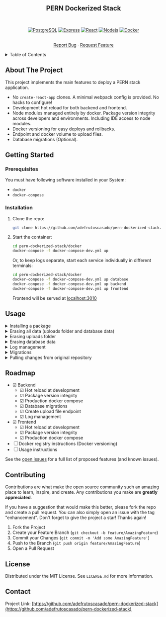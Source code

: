 <!-- Improved compatibility of back to top link: See: https://github.com/othneildrew/Best-README-Template/pull/73 -->
<a name="readme-top"></a>
<!--
*** Thanks for checking out the Best-README-Template. If you have a suggestion
*** that would make this better, please fork the repo and create a pull request
*** or simply open an issue with the tag "enhancement".
*** Don't forget to give the project a star!
*** Thanks again! Now go create something AMAZING! :D
-->



<!-- PROJECT SHIELDS -->
<!--
*** I'm using markdown "reference style" links for readability.
*** Reference links are enclosed in brackets [ ] instead of parentheses ( ).
*** See the bottom of this document for the declaration of the reference variables
*** for contributors-url, forks-url, etc. This is an optional, concise syntax you may use.
*** https://www.markdownguide.org/basic-syntax/#reference-style-links
-->
<!-- [![Contributors][contributors-shield]][contributors-url]
[![Forks][forks-shield]][forks-url]
[![Stargazers][stars-shield]][stars-url]
[![Issues][issues-shield]][issues-url]
[![MIT License][license-shield]][license-url]
[![LinkedIn][linkedin-shield]][linkedin-url] -->



<!-- PROJECT LOGO -->
<br />
<div align="center">
  <h2>PERN Dockerized Stack</h2>
  <br />

[![PostgreSQL][PostgreSQL]][PostgreSQL-url]
[![Express][Express]][Express-url]
[![React][React.js]][React-url]
[![Nodejs][Node.js]][Node-url]
[![Docker][Docker]][Docker-url]

  <p>
    <br />
    <a href="https://github.com/adefrutoscasado/pern-dockerized-stack/issues">Report Bug</a>
    ·
    <a href="https://github.com/adefrutoscasado/pern-dockerized-stack/issues">Request Feature</a>
  </p>
</div>


<!-- TABLE OF CONTENTS -->
<details>
  <summary>Table of Contents</summary>
  <ol>
    <li>
      <a href="#about-the-project">About The Project</a>
    </li>
    <li>
      <a href="#getting-started">Getting Started</a>
      <ul>
        <li><a href="#prerequisites">Prerequisites</a></li>
        <li><a href="#installation">Installation</a></li>
      </ul>
    </li>
    <li><a href="#usage">Usage</a></li>
    <li><a href="#roadmap">Roadmap</a></li>
    <li><a href="#contributing">Contributing</a></li>
    <!-- <li><a href="#license">License</a></li> -->
    <li><a href="#contact">Contact</a></li>
    <!-- <li><a href="#acknowledgments">Acknowledgments</a></li> -->
  </ol>
</details>



<!-- ABOUT THE PROJECT -->
## About The Project

This project implements the main features to deploy a PERN stack application.

- No `create-react-app` clones. A minimal webpack config is provided. No hacks to configure!
- Development hot reload for both backend and frontend.
- Node modules managed entirely by docker. Package version integrity across developers and environments. Including IDE access to node modules.
- Docker versioning for easy deploys and rollbacks.
- Endpoint and docker volume to upload files.
- Database migrations (Optional).


<!-- GETTING STARTED -->
## Getting Started

### Prerequisites

You must have following software installed in your System:
- `docker`
- `docker-compose`



### Installation

1. Clone the repo:
    ```sh
    git clone https://github.com/adefrutoscasado/pern-dockerized-stack.git
    ```
2. Start the container:
    ```sh
    cd pern-dockerized-stack/docker
    docker-compose -f docker-compose-dev.yml up
    ```
    Or, to keep logs separate, start each service individually in different terminals:

    ```sh
    cd pern-dockerized-stack/docker
    docker-compose -f docker-compose-dev.yml up database
    docker-compose -f docker-compose-dev.yml up backend
    docker-compose -f docker-compose-dev.yml up frontend
    ```
    Frontend will be served at [localhost:3010](localhost:3010)


<!-- USAGE EXAMPLES -->
## Usage

<details>
  <summary>Installing a package</summary>
  <ol>
  <br />

  In order to share a similar environment across team, packages are managed inside the container. This is important, since different machines, node versions or packages can behave differently. Never execute `npm install package` by yourself, since it would be running under your local node installation. Instead, add the package to the `package.json` and then run:

  ```bash
  docker-compose -f docker-compose-dev.yml build backend
  # or
  docker-compose -f docker-compose-dev.yml build frontend
  ```

  After this, starting the containuer will dump the updated node modules to your local machine, so your IDE will be able to access it.

  <br />
  </ol>
</details>

<details>
  <summary>Erasing all data (uploads folder and database data)</summary>
  <ol>
  <br />

  To reset all volumes completely use following command (**data will be lost**):
  ```
  docker-compose -f docker-compose-dev.yml down -v
  ```

  <br />
  </ol>
</details>

<details>
  <summary>Erasing uploads folder</summary>
  <ol>
  <br />

  List all volumes using:

  ```bash
  docker volume ls
  ```
  Remove the specified volume using:
  ```bash
  docker volume rm docker_backend-uploads
  ```

  <br />
  </ol>
</details>

<details>
  <summary>Erasing database data</summary>
  <ol>
  <br />

  List all volumes using:

  ```bash
  docker volume ls
  ```
  Remove the specified volume using:

  ```bash
  docker volume rm docker_database-data
  ```

  <br />
  </ol>
</details>

<details>
  <summary>Log management</summary>
  <ol>
  <br />

  Logs can take up a lot of space on a server's hard drive, which can result in a lack of available space for other important files. By limiting the size of the logs, you can ensure that enough space is available for the necessary files. Following configuration at `docker/docker-compose-prod.yml` sets a maximum of 5 log files with a max size of 10 Mb each. So at most 50 Mb of logs for that container. Tune those numbers as you see fit.

  ```yaml
  logging:
    driver: "json-file"
    options:
      max-size: "10m"
      max-file: "5"
  ```

  <br />
  </ol>
</details>

<details>
  <summary>Migrations</summary>
  <ol>
  <br />

  Migrations are optional. If you prefer to manage dabatase changes manually, just ignore this part.
  Migrations are configured at `backend/database/migrations` and are managed by [Knex](https://knexjs.org/guide/migrations.html). Two disabled files are included as example. To create a migration, just create a new file using `<filename>.js`. The order of execution of migrations is defined by the filename.

  <br />
  </ol>
</details>

<details>
  <summary>Pulling changes from original repository</summary>
  <ol>
  <br />

  Once you cloned this repository, you can still pull changes from original repository using following steps:

  ```bash
  git remote add upstream git@github.com:adefrutoscasado/pern-dockerized-stack.git
  ```
  ```bash
  git pull upstream main
  ```

  <br />
  </ol>
</details>

<!-- ROADMAP -->
## Roadmap

- &#x2611; Backend
  - &#x2611; Hot reload at development
  - &#x2611; Package version integrity
  - &#x2611; Production docker compose
  - &#x2611; Database migrations
  - &#x2611; Create upload file endpoint
  - &#x2611; Log management
- &#x2611; Frontend
  - &#x2611; Hot reload at development
  - &#x2611; Package version integrity
  - &#x2611; Production docker compose
- &#x2610; Docker registry instructions (Docker versioning)
- &#x2610; Usage instructions

See the [open issues](https://github.com/adefrutoscasado/pern-dockerized-stack/issues) for a full list of proposed features (and known issues).



<!-- CONTRIBUTING -->
## Contributing

Contributions are what make the open source community such an amazing place to learn, inspire, and create. Any contributions you make are **greatly appreciated**.

If you have a suggestion that would make this better, please fork the repo and create a pull request. You can also simply open an issue with the tag "enhancement".
Don't forget to give the project a star! Thanks again!

1. Fork the Project
2. Create your Feature Branch (`git checkout -b feature/AmazingFeature`)
3. Commit your Changes (`git commit -m 'Add some AmazingFeature'`)
4. Push to the Branch (`git push origin feature/AmazingFeature`)
5. Open a Pull Request



<!-- LICENSE -->
## License

Distributed under the MIT License. See `LICENSE.md` for more information.



<!-- CONTACT -->
## Contact

Project Link: [https://github.com/adefrutoscasado/pern-dockerized-stack](https://github.com/adefrutoscasado/pern-dockerized-stack)



<!-- ACKNOWLEDGMENTS -->
<!-- ## Acknowledgments

* []()
* []()
* []() -->



<!-- MARKDOWN LINKS & IMAGES -->
<!-- https://www.markdownguide.org/basic-syntax/#reference-style-links -->
<!-- [contributors-shield]: https://img.shields.io/github/contributors/adefrutoscasado/pern-dockerized-stack.svg?style=for-the-badge
[contributors-url]: https://github.com/adefrutoscasado/pern-dockerized-stack/graphs/contributors

[forks-shield]: https://img.shields.io/github/forks/adefrutoscasado/pern-dockerized-stack.svg?style=for-the-badge
[forks-url]: https://github.com/adefrutoscasado/pern-dockerized-stack/network/members

[stars-shield]: https://img.shields.io/github/stars/adefrutoscasado/pern-dockerized-stack.svg?style=for-the-badge
[stars-url]: https://github.com/adefrutoscasado/pern-dockerized-stack/stargazers

[issues-shield]: https://img.shields.io/github/issues/adefrutoscasado/pern-dockerized-stack.svg?style=for-the-badge
[issues-url]: https://github.com/adefrutoscasado/pern-dockerized-stack/issues

[license-shield]: https://img.shields.io/github/license/adefrutoscasado/pern-dockerized-stack.svg?style=for-the-badge
[license-url]: https://github.com/adefrutoscasado/pern-dockerized-stack/blob/master/LICENSE.txt

[linkedin-shield]: https://img.shields.io/badge/-LinkedIn-black.svg?style=for-the-badge&logo=linkedin&colorB=555
[linkedin-url]: https://linkedin.com/in/linkedin_username -->

[React.js]: https://img.shields.io/badge/React-20232A?style=for-the-badge&logo=react&logoColor=61DAFB
[React-url]: https://reactjs.org/

[Node.js]: https://img.shields.io/badge/node.js-6DA55F?style=for-the-badge&logo=node.js&logoColor=white
[Node-url]: https://nodejs.org/

[PostgreSQL]: https://img.shields.io/badge/postgresql-336690.svg?style=for-the-badge&logo=postgresql&logoColor=white
[PostgreSQL-url]: https://www.postgresql.org//

[Docker]: https://img.shields.io/badge/docker-%230db7ed.svg?style=for-the-badge&logo=docker&logoColor=white
[Docker-url]: https://www.docker.com/

[Express]: https://img.shields.io/badge/express-%23404d59.svg?style=for-the-badge&logo=express&logoColor=%2361DAFB
[Express-url]: https://expressjs.com/